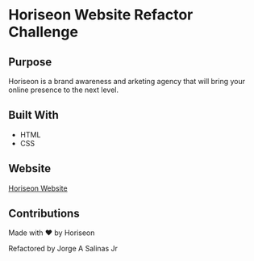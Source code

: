 # Horiseon Website Refactor Challenge

## Purpose
Horiseon is a brand awareness and arketing agency that will bring your online presence to the next level.

## Built With

* HTML
* CSS

## Website

[Horiseon Website](https://jsalinas212.github.io/horiseon-refactor-challenge)

## Contributions

Made with ❤️️ by Horiseon

Refactored by Jorge A Salinas Jr